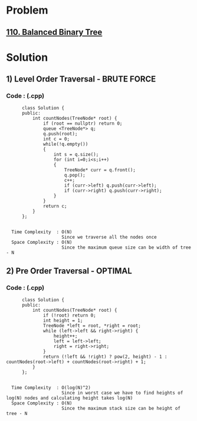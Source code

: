 # Problem

## [110. Balanced Binary Tree](https://leetcode.com/problems/balanced-binary-tree/)


# Solution 

## 1) Level Order Traversal - BRUTE FORCE

       
      
      
   ### Code : (.cpp)
    
          class Solution {
          public:
              int countNodes(TreeNode* root) {
                  if (root == nullptr) return 0;
                  queue <TreeNode*> q;
                  q.push(root);
                  int c = 0;
                  while(!q.empty())
                  {
                      int s = q.size();
                      for (int i=0;i<s;i++)
                      {
                          TreeNode* curr = q.front();
                          q.pop();
                          c++;
                          if (curr->left) q.push(curr->left);
                          if (curr->right) q.push(curr->right);
                      }
                  }
                  return c;
              }
          };

 
      Time Complexity  : O(N) 
                         Since we traverse all the nodes once
      Space Complexity : O(N)
                         Since the maximum queue size can be width of tree - N 
                         
  
                       
                         

## 2) Pre Order Traversal - OPTIMAL

       
      
      
   ### Code : (.cpp)
    
          class Solution {
          public:
              int countNodes(TreeNode* root) {
                  if (!root) return 0;
                  int height = 1;
                  TreeNode *left = root, *right = root;
                  while (left->left && right->right) {
                      height++;
                      left = left->left;
                      right = right->right;
                  }
                  return (!left && !right) ? pow(2, height) - 1 : countNodes(root->left) + countNodes(root->right) + 1;
              }
          };

 
      Time Complexity  : O(log(N)^2) 
                         Since in worst case we have to find heights of log(N) nodes and calculating height takes log(N)
      Space Complexity : O(N)
                         Since the maximum stack size can be height of tree - N 
 
